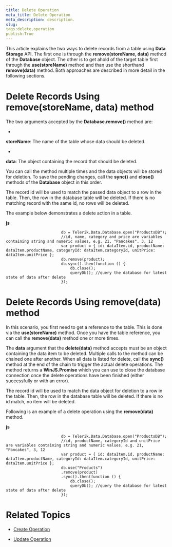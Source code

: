 ```yaml
---
title: Delete Operation
meta_title: Delete Operation
meta_description: description.
slug: 
tags:delete,operation
publish:True
---
```



This article explains the two ways to delete records from a table using __Data Storage__ API. The first one is through the
			  __remove(storeName, data)__ method of the __Database__ object. The other is to get ahold of the target table first 
			  through the __use(storeName)__ method and than use the shorthand __remove(data)__ method. Both approaches are 
			  described in more detail in the following sections.
		  

# Delete Records Using remove(storeName, data) method

The two arguments accepted by the __Database.remove()__ method are:
			  

* 

__storeName__: The name of the table whose data should be deleted.
					  

* 

__data__: The object containing the record that should be deleted.
					  

You can call the method multiple times and the data objects will be stored for deletion. To save the pending changes, call the
				  __sync()__ and __close()__ methods of the __Database__ object in this order.
			  

The record id will be used to match the passed data object to a row in the table. Then, the row in the database table will be deleted. If there is no 
				  matching record with the same id, no rows will be deleted.
			  

The example below demonstrates a delete action in a table.
			  


 __js__
    


							db = Telerik.Data.Database.open("ProductsDB");
							//id, name, category and price are variables containing string and numeric values, e.g. 21, "Pancakes", 3, 12
							var product = { id: dataItem.id, productName: dataItem.productName, categoryId: dataItem.categoryId, unitPrice: dataItem.unitPrice };
							db.remove(product);
							db.sync().then(function () {
								db.close();
								queryDb(); //query the database for latest state of data after delete
							});



# Delete Records Using remove(data) method

In this scenario, you first need to get a reference to the table. This is done via the __use(storeName)__ method. Once you have the table
				  reference, you can call the __remove(data)__ method one or more times.
			  

The __data__ argument that the __delete(data)__ method accepts must be an object containing the data item to be
				  deleted. Multiple calls to the method can be chained one after another. When all data is listed for delete, call the
				  __sync()__ method at the end of the chain to trigger the actual delete operations. The method returns a
				  __WinJS.Promise__ which you can use to close
				  the database connection once the delete operations have been finished (either successfully or with an error).
			  

The record id will be used to match the data object for deletion to a row in the table. Then, the row in the database table will be deleted. If there is no 
				  id match, no item will be deleted.
			  

Following is an example of a delete operation using the __remove(data)__ method.
			  


 __js__
    


							db = Telerik.Data.Database.open("ProductsDB");
							//id, productName, categoryId and unitPrice are variables containing string and numeric values, e.g. 21, "Pancakes", 3, 12
							var product = { id: dataItem.id, productName: dataItem.productName, categoryId: dataItem.categoryId, unitPrice: dataItem.unitPrice };
							db.use("Products")
							.remove(product)
							.sync().then(function () {
								db.close();
								queryDb(); //query the database for latest state of data after delete
							});



# Related Topics

 * [Create Operation]({{slug:create-operation}})

 * [Update Operation]({{slug:update-operation}})
